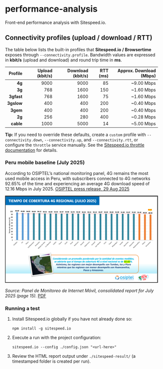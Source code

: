 # performance-analysis
Front-end performance analysis with Sitespeed.io.

## Connectivity profiles (upload / download / RTT)

The table below lists the built-in profiles that **Sitespeed.io / Browsertime** exposes through `--connectivity.profile`. Bandwidth values are expressed in **kbit/s** (upload and download) and round trip time in **ms**.

| Profile  | Upload (kbit/s) | Download (kbit/s) | RTT (ms) | Approx. Download (Mbps) |
|---------:|----------------:|------------------:|---------:|------------------------:|
| **4g**   | 9000            | 9000              | 85       | ~9.00 Mbps              |
| **3g**   | 768             | 1600              | 150      | ~1.60 Mbps              |
| **3gfast** | 768           | 1600              | 75       | ~1.60 Mbps              |
| **3gslow** | 400           | 400               | 200      | ~0.40 Mbps              |
| **3gem** | 400             | 400               | 200      | ~0.40 Mbps              |
| **2g**   | 256             | 280               | 400      | ~0.28 Mbps              |
| **cable**| 1000            | 5000              | 14       | ~5.00 Mbps              |

**Tip:** If you need to override these defaults, create a `custom` profile with `--connectivity.down`, `--connectivity.up`, and `--connectivity.rtt`, or configure the `throttle` service manually. See the [Sitespeed.io throttle documentation](https://www.sitespeed.io/documentation/throttle) for details.

### Peru mobile baseline (July 2025)

According to OSIPTEL’s national monitoring panel, 4G remains the most used mobile access in Peru, with subscribers connected to 4G networks 92.65% of the time and experiencing an average 4G download speed of 12.16 Mbps in July 2025. [OSIPTEL press release, 29 Aug 2025](https://www.gob.pe/institucion/osiptel/noticias/1235780-osiptel-estos-fueron-los-indicadores-de-calidad-de-internet-movil-en-julio-de-2025)

![4G coverage time in Peru - July 2025](assets/tiempo-cobertura-julio-2025.png)

*Source: Panel de Monitoreo de Internet Móvil, consolidated report for July 2025 (page 15).* [PDF](https://sociedadtelecom.pe/wp-content/uploads/2025/08/Panel_de_Monitoreo_Internet_Movil_Consolidado_Julio_2025.pdf)

### Running a test

1. Install Sitespeed.io globally if you have not already done so:
   ```
   npm install -g sitespeed.io
   ```
2. Execute a run with the project configuration:
   ```
   sitespeed.io --config ./config.json "<url-here>"
   ```
3. Review the HTML report output under `./sitespeed-result/` (a timestamped folder is created per run).
